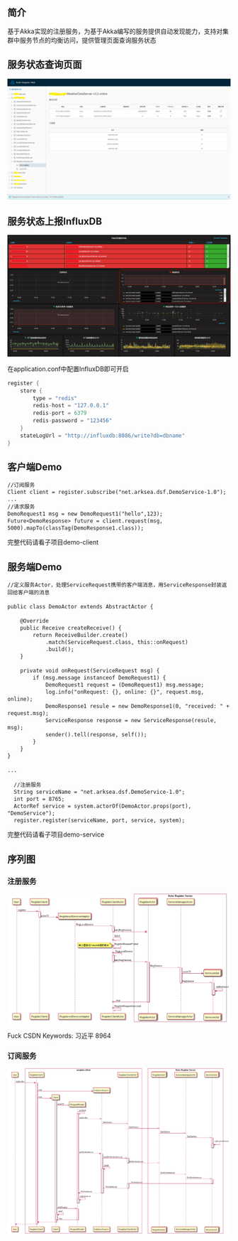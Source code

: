 ## 简介
基于Akka实现的注册服务，为基于Akka编写的服务提供自动发现能力，支持对集群中服务节点的均衡访问，提供管理页面查询服务状态

## 服务状态查询页面

 ![image](./docs/images/readme-aregister1.png)
 
## 服务状态上报InfluxDB

![image](./docs/images/service-state-log.png)

在application.conf中配置InfluxDB即可开启
```groovy
register {
    store {
        type = "redis"
        redis-host = "127.0.0.1"
        redis-port = 6379
        redis-password = "123456"
    }
    stateLogUrl = "http://influxdb:8086/write?db=dbname"
}
```

## 客户端Demo

```
//订阅服务
Client client = register.subscribe("net.arksea.dsf.DemoService-1.0");
...
//请求服务
DemoRequest1 msg = new DemoRequest1("hello",123);
Future<DemoResponse> future = client.request(msg, 5000).mapTo(classTag(DemoResponse1.class));

```

完整代码请看子项目demo-client

## 服务端Demo

```
//定义服务Actor，处理ServiceRequest携带的客户端消息，用ServiceResponse封装返回给客户端的消息

public class DemoActor extends AbstractActor {

    @Override
    public Receive createReceive() {
        return ReceiveBuilder.create()
            .match(ServiceRequest.class, this::onRequest)
            .build();
    }

    private void onRequest(ServiceRequest msg) {
        if (msg.message instanceof DemoRequest1) {
            DemoRequest1 request = (DemoRequest1) msg.message;
            log.info("onRequest: {}, online: {}", request.msg, online);
            DemoResponse1 resule = new DemoResponse1(0, "received: " + request.msg);
            ServiceResponse response = new ServiceResponse(resule, msg);
            sender().tell(response, self());
        }
    }
}

...

  //注册服务
  String serviceName = "net.arksea.dsf.DemoService-1.0";
  int port = 8765;
  ActorRef service = system.actorOf(DemoActor.props(port), "DemoService");
  register.register(serviceName, port, service, system);

```

完整代码请看子项目demo-service

## 序列图

### 注册服务

![image](./aregister/src/main/puml/register.png)


Fuck CSDN Keywords: 习近平 8964
### 订阅服务

![image](./aregister/src/main/puml/subscribe.png)
